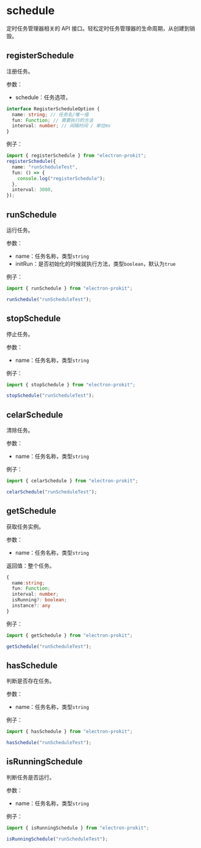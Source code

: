 # schedule

定时任务管理器相关的 API 接口。轻松定时任务管理器的生命周期，从创建到销毁。

## registerSchedule

注册任务。

参数：

- schedule：任务选项，

```ts
interface RegisterScheduleOption {
  name: string; // 任务名/唯一值
  fun: Function; // 需要执行的方法
  interval: number; // 间隔时间 / 单位ms
}
```

例子：

```ts
import { registerSchedule } from "electron-prokit";
registerSchedule({
  name: "runScheduleTest",
  fun: () => {
    console.log("registerSchedule");
  },
  interval: 3000,
});
```

## runSchedule

运行任务。

参数：

- name：任务名称，类型`string`
- initRun：是否初始化的时候就执行方法，类型`boolean`，默认为`true`

例子：

```ts
import { runSchedule } from "electron-prokit";

runSchedule("runScheduleTest");
```

## stopSchedule

停止任务。

参数：

- name：任务名称，类型`string`

例子：

```ts
import { stopSchedule } from "electron-prokit";

stopSchedule("runScheduleTest");
```

## celarSchedule

清除任务。

参数：

- name：任务名称，类型`string`

例子：

```ts
import { celarSchedule } from "electron-prokit";

celarSchedule("runScheduleTest");
```

## getSchedule

获取任务实例。

参数：

- name：任务名称，类型`string`

返回值：整个任务。

```ts
{
  name:string;
  fun: Function;
  interval: number;
  isRunning?: boolean;
  instance?: any
}
```

例子：

```ts
import { getSchedule } from "electron-prokit";

getSchedule("runScheduleTest");
```

## hasSchedule

判断是否存在任务。

参数：

- name：任务名称，类型`string`

例子：

```ts
import { hasSchedule } from "electron-prokit";

hasSchedule("runScheduleTest");
```

## isRunningSchedule

判断任务是否运行。

参数：

- name：任务名称，类型`string`

例子：

```ts
import { isRunningSchedule } from "electron-prokit";

isRunningSchedule("runScheduleTest");
```

